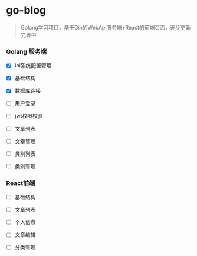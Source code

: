 # go-blog

> Golang学习项目，基于Gin的WebApi服务端+React的前端页面，逐步更新完善中



### Golang 服务端

- [x] ini系统配置管理
- [x] 基础结构
- [x] 数据库连接
- [ ] 用户登录
- [ ] jwt权限校验
- [ ] 文章列表
- [ ] 文章管理
- [ ] 类别列表
- [ ] 类别管理



### React前端

- [ ] 基础结构
- [ ] 文章列表
- [ ] 个人信息
- [ ] 文章编辑
- [ ] 分类管理



